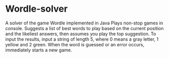 # Wordle-solver
A solver of the game Wordle implemented in Java
Plays non-stop games in console. Suggests a list of best words to play based on the current position and the likeliest answers, then assumes you play the top suggestion. To input the results, input a string of length 5, where 0 means a gray letter, 1 yellow and 2 green. When the word is guessed or an error occurs, immediately starts a new game.
